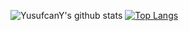 ![YusufcanY's github stats](https://github-readme-stats.vercel.app/api?username=yusufcany&theme=dracula)
[![Top Langs](https://github-readme-stats.vercel.app/api/top-langs/?username=yusufcany)](https://github.com/anuraghazra/github-readme-stats)
